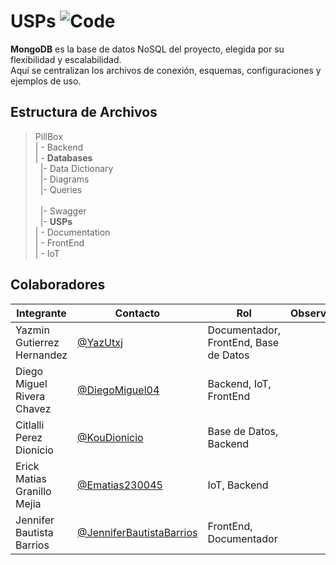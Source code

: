 # USPs ![Code](https://img.shields.io/badge/USPs-000000?style=for-the-badge&logo=codeforces&logoColor=white)

 **MongoDB** es la base de datos NoSQL del proyecto, elegida por su flexibilidad y escalabilidad.  
 Aquí se centralizan los archivos de conexión, esquemas, configuraciones y ejemplos de uso.

## Estructura de Archivos

>PillBox<br>
>| - Backend <br>
>| - **Databases**<br>
>&nbsp;&nbsp;|- Data Dictionary<br>
>&nbsp;&nbsp;|- Diagrams<br>
>&nbsp;&nbsp;|- Queries<br>  
>&nbsp;&nbsp;|- Swagger<br>
>&nbsp;&nbsp;|- **USPs**<br>
>| - Documentation<br>
>| - FrontEnd<br>
>| - IoT


## Colaboradores  
|Integrante|Contacto|Rol|Observaciones|
|------------|--------|---|---|
|Yazmin Gutierrez Hernandez|[@YazUtxj](https://github.com/YazUtxj)|Documentador, FrontEnd, Base de Datos||
|Diego Miguel Rivera Chavez|[@DiegoMiguel04](https://github.com/DiegoMiguel04)|Backend, IoT, FrontEnd| |
|Citlalli Perez Dionicio |[@KouDionicio](https://github.com/KouDionicio)|Base de Datos, Backend| |
|Erick Matias Granillo Mejia|[@Ematias230045](https://github.com/Ematias230045)|IoT, Backend| |
|Jennifer Bautista Barrios|[@JenniferBautistaBarrios](https://github.com/JenniferBautistaBarrios)|FrontEnd, Documentador| |

